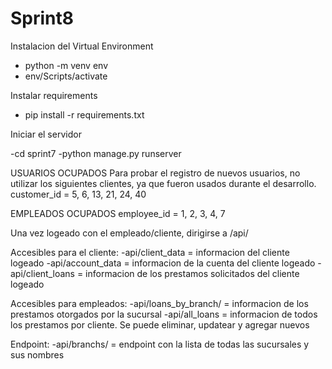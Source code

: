 # Sprint8

Instalacion del Virtual Environment

  - python -m venv env
  - env/Scripts/activate

Instalar requirements

  - pip install -r requirements.txt

Iniciar el servidor

  -cd sprint7
  -python manage.py runserver


USUARIOS OCUPADOS
Para probar el registro de nuevos usuarios, no utilizar los siguientes clientes, ya que fueron usados durante el desarrollo.
customer_id = 5, 6, 13, 21, 24, 40

EMPLEADOS OCUPADOS
employee_id = 1, 2, 3, 4, 7


Una vez logeado con el empleado/cliente, dirigirse a /api/
  
   Accesibles para el cliente:
   -api/client_data = informacion del cliente logeado
   -api/account_data = informacion de la cuenta del cliente logeado
   -api/client_loans = informacion de los prestamos solicitados del cliente logeado
   
   Accesibles para empleados:
   -api/loans_by_branch/<id> = informacion de los prestamos otorgados por la sucursal <id>
   -api/all_loans = informacion de todos los prestamos por cliente. Se puede eliminar, updatear y agregar nuevos
  
   Endpoint:
   -api/branchs/ = endpoint con la lista de todas las sucursales y sus nombres
